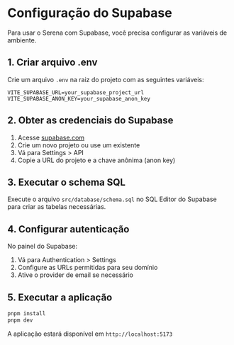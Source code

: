 # Configuração do Supabase

Para usar o Serena com Supabase, você precisa configurar as variáveis de ambiente.

## 1. Criar arquivo .env

Crie um arquivo `.env` na raiz do projeto com as seguintes variáveis:

```env
VITE_SUPABASE_URL=your_supabase_project_url
VITE_SUPABASE_ANON_KEY=your_supabase_anon_key
```

## 2. Obter as credenciais do Supabase

1. Acesse [supabase.com](https://supabase.com)
2. Crie um novo projeto ou use um existente
3. Vá para Settings > API
4. Copie a URL do projeto e a chave anônima (anon key)

## 3. Executar o schema SQL

Execute o arquivo `src/database/schema.sql` no SQL Editor do Supabase para criar as tabelas necessárias.

## 4. Configurar autenticação

No painel do Supabase:

1. Vá para Authentication > Settings
2. Configure as URLs permitidas para seu domínio
3. Ative o provider de email se necessário

## 5. Executar a aplicação

```bash
pnpm install
pnpm dev
```

A aplicação estará disponível em `http://localhost:5173`
